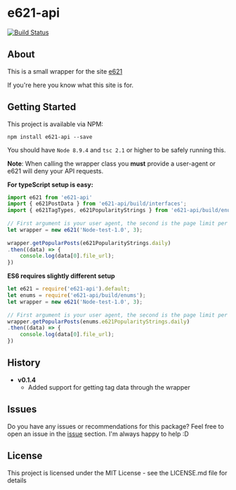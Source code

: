 # e621-api

[![Build Status](https://travis-ci.org/LilithTundrus/e621-api-wrapper.svg?branch=master)](https://travis-ci.org/LilithTundrus/e621-api-wrapper)

## About

This is a small wrapper for the site [e621](https://e621.net)


If you're here you know what this site is for.


## Getting Started

This project is available via NPM:

```
npm install e621-api --save
```

You should have `Node 8.9.4` and `tsc 2.1` or higher to be safely running this.

**Note**: When calling the wrapper class you __must__ provide a user-agent or e621 will deny your API requests.


**For typeScript setup is easy:**

```typescript
import e621 from 'e621-api'
import { e621PostData } from 'e621-api/build/interfaces';
import { e621TagTypes, e621PopularityStrings } from 'e621-api/build/enums';
 
// First argument is your user agent, the second is the page limit per search result (pageLimit * 50 = maximum number of results returned)
let wrapper = new e621('Node-test-1.0', 3);
 
wrapper.getPopularPosts(e621PopularityStrings.daily)
.then((data) => {
    console.log(data[0].file_url);
})
```


**ES6 requires slightly different setup**

```javascript
let e621 = require('e621-api').default;
let enums = require('e621-api/build/enums');
let wrapper = new e621('Node-test-1.0', 3);
 
// First argument is your user agent, the second is the page limit per search result (pageLimit * 50 = maximum number of results returned)
wrapper.getPopularPosts(enums.e621PopularityStrings.daily)
.then((data) => {
    console.log(data[0].file_url);
})
```

## History

- **v0.1.4**
    - Added support for getting tag data through the wrapper




## Issues

Do you have any issues or recommendations for this package? Feel free to open an issue in the [issue](https://github.com/LilithTundrus/e621-api/issues) section. I'm always happy to help :D


## License

This project is licensed under the MIT License - see the LICENSE.md file for details